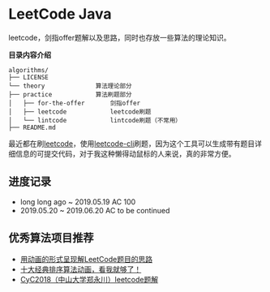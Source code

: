 # LeetCode Java

leetcode，剑指offer题解以及思路，同时也存放一些算法的理论知识。

**目录内容介绍**

```
algorithms/
├── LICENSE
└── theory              算法理论部分
├── practice            算法刷题部分
│   ├── for-the-offer       剑指offer
│   ├── leetcode            leetcode刷题
│   └── lintcode            lintcode刷题（不常用）
├── README.md
```

最近都在刷[leetcode](https://leetcode.com/)，使用[leetcode-cli](https://github.com/skygragon/leetcode-cli)刷题，因为这个工具可以生成带有题目详细信息的可提交代码，对于我这种懒得动鼠标的人来说，真的非常方便。

## 进度记录

* long long ago ~ 2019.05.19 AC 100
* 2019.05.20 ~ 2019.06.20 AC to be continued 

## 优秀算法项目推荐

* [用动画的形式呈现解LeetCode题目的思路](https://github.com/MisterBooo/LeetCodeAnimation)
* [十大经典排序算法动画，看我就够了！](https://github.com/MisterBooo/Article)
* [CyC2018（中山大学郑永川）leetcode题解](https://github.com/CyC2018/CS-Notes/blob/master/docs/notes/Leetcode%20%E9%A2%98%E8%A7%A3%20-%20%E7%9B%AE%E5%BD%95.md)

